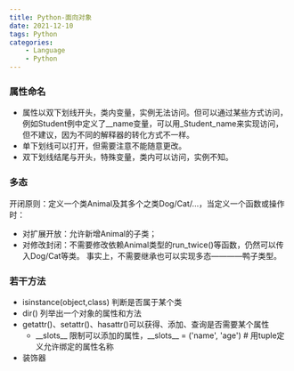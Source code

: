 ```yaml
---
title: Python-面向对象
date: 2021-12-10
tags: Python
categories: 
    - Language
    - Python
---
```


### 属性命名

* 属性以双下划线开头，类内变量，实例无法访问。但可以通过某些方式访问，例如Student例中定义了_\_name变量，可以用_Student_name来实现访问，但不建议，因为不同的解释器的转化方式不一样。
* 单下划线可以打开，但需要注意不能随意更改。
* 双下划线结尾与开头，特殊变量，类内可以访问，实例不知。

<!-- more -->

### 多态

开闭原则：定义一个类Animal及其多个之类Dog/Cat/...，当定义一个函数或操作时：

- 对扩展开放：允许新增Animal的子类；
- 对修改封闭：不需要修改依赖Animal类型的run_twice()等函数，仍然可以传入Dog/Cat等类。
事实上，不需要继承也可以实现多态————鸭子类型。

### 若干方法

- isinstance(object,class) 判断是否属于某个类
- dir() 列举出一个对象的属性和方法
- getattr()、setattr()、hasattr()可以获得、添加、查询是否需要某个属性
  - \_\_slots\_\_ 限制可以添加的属性，\_\_slots\_\_ = ('name', 'age') # 用tuple定义允许绑定的属性名称
- 装饰器